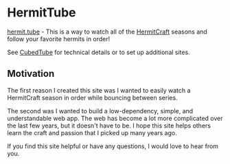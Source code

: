 # HermitTube

[hermit.tube](https://hermit.tube) - This is a way to watch all of the
[HermitCraft](http://hermitcraft.com) seasons and follow your favorite
hermits in order!

See [CubedTube](https://github.com/stevarino/cubed-tube) for technical
details or to set up additional sites.

## Motivation

The first reason I created this site was I wanted to easily watch a
HermitCraft season in order while bouncing between series.

The second was I wanted to build a low-dependency, simple, and
understandable web app. The web has become a lot more complicated over
the last few years, but it doesn't have to be. I hope this site helps
others learn the craft and passion that I picked up many years ago.

If you find this site helpful or have any questions, I would love to 
hear from you.
